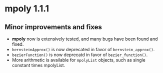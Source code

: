 # mpoly 1.1.1

## Minor improvements and fixes

*   __mpoly__ now is extensively tested, and many bugs have been found and fixed.
*   `bernsteinApprox()` is now deprecated in favor of `bernstein_approx()`.
*   `bezierFunction()` is now deprecatd in favor of `bezier_function()`.
*   More arithmetic is available for `mpolyList` objects, such as single 
    constant times mpolyList.
